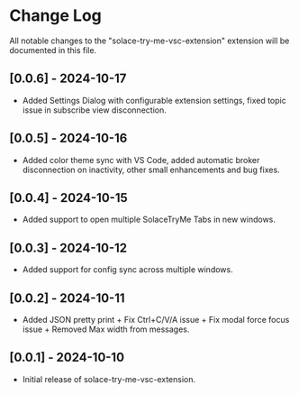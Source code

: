 # Change Log

All notable changes to the "solace-try-me-vsc-extension" extension will be documented in this file.

## [0.0.6] - 2024-10-17
- Added Settings Dialog with configurable extension settings, fixed topic issue in subscribe view disconnection.

## [0.0.5] - 2024-10-16
- Added color theme sync with VS Code, added automatic broker disconnection on inactivity, other small enhancements and bug fixes.

## [0.0.4] - 2024-10-15
- Added support to open multiple SolaceTryMe Tabs in new windows.

## [0.0.3] - 2024-10-12
- Added support for config sync across multiple windows.

## [0.0.2] - 2024-10-11
- Added JSON pretty print + Fix Ctrl+C/V/A issue + Fix modal force focus issue + Removed Max width from messages.

## [0.0.1] - 2024-10-10
- Initial release of solace-try-me-vsc-extension.